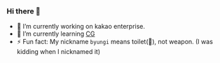 ### Hi there 👋

- 🔭 I’m currently working on kakao enterprise.
- 🌱 I’m currently learning [CG](https://www.youtube.com/playlist?list=PLYEC1V9tJOl03WLDoUEKbiYW_Xt4W6LTl)
- ⚡ Fun fact: My nickname `byungi` means toilet(🚽), not weapon. (I was kidding when I nicknamed it)
